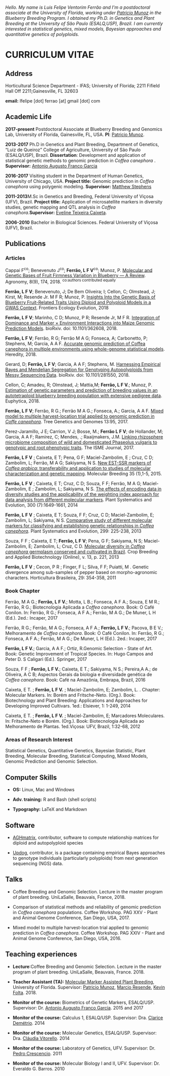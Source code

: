 *Hello. My name is Luis Felipe Ventorim Ferrão and I'm a postdoctoral associate at the University of Florida, working under [Patricio Munoz](https://www.blueberrybreeding.com/) in the Blueberry Breeding Program. I obtained my Ph.D. in Genetics and Plant Breeding at the University of São Paulo (ESALQ,USP), Brazil. I am currently interested in statistical genetics, mixed models, Bayesian approaches and quantitative genetics of polyploids.*

# CURRICULUM VITAE 

## Address
Horticultural Science Department - IFAS; University of Florida; 2211 Fifield Hall Off 2211;Gainesville, FL 32603

**email:** lfelipe [dot] ferrao [at] gmail [dot] com

## Academic Life
**2017-present** Postdoctoral Associate at Blueberry Breeding and Genomics Lab, University of Florida, Gainesville, FL, USA. **PI**: [Patricio Munoz](https://www.blueberrybreeding.com/).

**2013-2017** Ph.D in Genetics and Plant Breeding, Department of Genetics, “Luiz de Queiroz” College of Agriculture, University of São Paulo (ESALQ/USP), Brazil. **Dissertation**: Development and application of statistical genetic methods to genomic prediction in *Coffea canephora* . **Supervisor:** [Antonio Augusto Franco Garcia](http://augustogarcia.me/statgen-esalq/) 

**2016-2017** Visiting student in the Department of Human Genetics, University of Chicago, USA. **Project title:** Genomic prediction in *Coffea canephora* using polygenic modeling. **Supervisor:** [Matthew Stephens](http://stephenslab.uchicago.edu/)

**2011-2013**M.Sc in Genetics and Breeding, Federal University of Viçosa (UFV), Brazil. **Project title:** Application of microsatellite markers in diversity studies, genetic mapping and QTL analysis in *Coffea canephora*.**Supervisor:** [Eveline Teixeira Caixeta](https://www.embrapa.br/equipe/-/empregado/311744/eveline-teixeira-caixeta).

**2006-2010** Bachelor in Biological Sciences. Federal University of Viçosa (UFV), Brazil.

## Publications

### Articles

Cappai F<sup>co</sup>; Benevenuto J<sup>co</sup>; **Ferrão, L F V**<sup>co</sup>; Munoz, P. [Molecular and Genetic Bases of Fruit Firmness Variation in Blueberry — A Review](http://www.mdpi.com/2073-4395/8/9/174). Agronomy, 8(9), 174, 2018. 
<sup>co:authors contributed equally</sup>

**Ferrão, L F V**; Benevenuto, J; De Bem Oliveira; I; Cellon, C; Olmstead, J; Kirst, M; Resende Jr. M F R; Munoz, P. [Insights Into the Genetic Basis of Blueberry Fruit-Related Traits Using Diploid and Polyploid Models in a GWAS Context](https://www.frontiersin.org/articles/10.3389/fevo.2018.00107/full?&utm_source=Email_to_authors_&utm_medium=Email&utm_content=T1_11.5e1_author&utm_campaign=Email_publication&field=&journalName=Frontiers_in_Ecology_and_Evolution&id=358906). Frontiers Ecology Evolution, 2018



**Ferrão, L F V**; Marinho, C D; Munoz, P R; Resende Jr, M F R. [Integration of Dominance and Marker × Environment  Interactions into Maize Genomic Prediction Models](https://www.biorxiv.org/content/early/2018/07/04/362608). bioRxiv. doi: 10.1101/362608, 2018.

**Ferrão, L F V**;  Ferrão, R G; Ferrão M A G; Fonseca, A; Carbonetto, P; Stephens, M; Garcia, A A F. [Accurate genomic prediction of Coffea canephora in multiple environments using whole-genome statistical models](https://www.nature.com/articles/s41437-018-0105-y). Heredity, 2018.

Gerard, D; **Ferrão, L F V**; Garcia, A A F; Stephens, M. [Harnessing Empirical Bayes and Mendelian Segregation for Genotyping Autopolyploids from Messy Sequencing Data](https://www.biorxiv.org/content/early/2018/03/16/281550). bioRxiv. doi: 10.1101/281550, 2018.

Cellon, C; Amadeu, R; Olmstead, J; Mattia,M; **Ferrão, L F V.**; Munoz, P. [Estimation of genetic parameters and prediction of breeding values in an autotetraploid blueberry breeding population with extensive pedigree data](https://link.springer.com/article/10.1007/s10681-018-2165-8). Euphytica, 2018.

**Ferrão, L F V**; Ferrão, R G.; Ferrão M A G.; Fonseca, A.; Garcia, A A F. [Mixed model to multiple harvest-location trial applied to genomic prediction in *Coffe canephora*](https://link.springer.com/article/10.1007/s11295-017-1171-7). Tree Genetics and Genomes 13:95, 2017.

Perez-Jaramillo, J E; Carrion, V J; Bosse, M.; **Ferrão L F V**;  de Hollander, M; Garcia, A A F; Ramírez, C; Mendes, .;  Raaijmakers, J.M. [Linking rhizosphere microbiome composition of wild and domesticated Phaseolus vulgaris to genotypic and root phenotypic traits](https://www.nature.com/articles/ismej201785). The ISME Journal, 2017.

**Ferrão, L F V** ; Caixeta, E T; Pena, G F; Maciel-Zambolim, E ; Cruz, C D;  Zambolim, L; Ferrão, M A G;  Sakiyama, N S. [New EST-SSR markers of *Coffea arabica*: transferability and application to studies of molecular characterization and genetic mapping](https://link.springer.com/article/10.1007/s11032-015-0247-z). Molecular Breeding 35 (1),1-5, 2015.

**Ferrão, L F V** ; Caixeta, E T; Cruz, C D; Souza, F F; Ferrão, M A G; Maciel-Zambolim, E ; Zambolim, L; Sakiyama, N S. [The effects of encoding data in diversity studies and the applicability of the weighting index approach for data analysis from different molecular markers](https://link.springer.com/article/10.1007/s00606-014-0990-3). Plant Systematics and Evolution, 300 (7):1649-1661, 2014

**Ferrão, L F V** ; Caixeta, E T; Souza, F F; Cruz, C D; Maciel-Zambolim, E; Zambolim, L; Sakiyama, N S. [Comparative study of different molecular markers for classifying and establishing genetic relationships in *Coffea canephora*](https://link.springer.com/article/10.1007/s00606-012-0717-2). Plant Systematics and Evolution, 299: 225-238, 2013

Souza, F F ; Caixeta, E T; **Ferrão, L F V**; Pena, G F; Sakiyama, N S; Maciel-Zambolim, E; Zambolim, L; Cruz, C D. [Molecular diversity in *Coffea canephora* germplasm conserved and cultivated in Brazil](http://www.scielo.br/scielo.php?script=sci_arttext&pid=S1984-70332013000400001). Crop Breeding and Applied Biotechnology (Online), v. 13, p. 221, 2013

**Ferrão, L F V** ; Cecon, P R ; Finger, F L; Silva, F F; Puiatti, M . Genetic divergence among sub-samples of pepper based on morpho-agronomic characters. Horticultura Brasileira, 29: 354-358, 2011


### Book Chapter

Ferrão, M A G.; **Ferrão, L F V.**; Motta, L B.; Fonseca, A F A.; Souza, E M R.; Ferrão, R G.; Biotecnologia Aplicada a *Coffea canephora*. Book: O Café Conilon. In: Ferrão, R G.; Fonseca, A F A.; Ferrão, M A G.; De Muner, L H (Ed.). 2ed.: Incaper, 2017

Ferrão, R G.; Ferrão, M A G.; Fonseca, A F A.; **Ferrão, L F V.**; Pacova, B E V.; Melhoramento de *Coffea canephora*. Book: O Café Conilon. In: Ferrão, R G.; Fonseca, A F A.; Ferrão, M A G.; De Muner, L H (Ed.). 2ed.: Incaper, 2017

**Ferrão, L F V.**; Garcia, A A F.; Ortiz, R.Genomic Selection - State of Art. Book: Genetic Improvement of Tropical Species. In: Hugo Campos and Peter D. S Caligari (Ed.).  Springer, 2017

Souza, F F ; **Ferrão, L F V.**; Caixeta, E T.; Sakiyama, N S.; Pereira,A A.; de Oliveira, A C B; Aspectos Gerais da biologia e diversidade genética de *Coffea canephora*. Book: Café na Amazônia, Embrapa, Brazil, 2016

Caixeta, E T. ; **Ferrão, L F V.** ; Maciel-Zambolim, E; Zambolim, L. . Chapter: Molecular Markers. In: Borém and Fritsche-Neto. (Org.). Book: Biotechnology and Plant Breeding: Applications and Approaches for Developing Improved Cultivars. 1ed.: Elsiever, 1: 1-249, 2014

Caixeta, E T. ; **Ferrão, L F V.** ; Maciel-Zambolim, E; Marcadores Moleculares. In: Fritsche-Neto e Borém. (Org.).  Book: Biotecnologia Aplicada ao Melhoramento de Plantas. 1ed.Viçosa: UFV, Brazil,  1:32-68, 2012

### Areas of Research Interest
Statistical Genetics, Quantitative Genetics, Bayesian Statistic, Plant Breeding, Molecular Breeding, Statistical Computing, Mixed Models, Genomic Prediction and Genomic Selection. 

## Computer Skills

- **OS:** Linux, Mac and Windows

- **Adv. training:** R and Bash (shell scripts) 

- **Typography:** LaTeX and Markdown 


## Software

- [AGHmatrix](https://github.com/prmunoz/AGHmatrix), contributor, software to compute relationship matrices for diploid and autopolyploid species

- [Updog](https://github.com/dcgerard/updog), contributor,  is a package containing empirical Bayes approaches to genotype individuals (particularly polyploids) from next generation sequencing (NGS) data.

## Talks

- Coffee Breeding and Genomic Selection. Lecture in the master program of plant breeding. UniLaSalle, Beauvais, France, 2018.

- Comparison of statistical methods and reliability of genomic prediction in *Coffea canephora* populations. Coffee Workshop. PAG XXV - Plant and Animal Genome Conference, San Diego, USA, 2017.

- Mixed model to multiple harvest-location trial applied to genomic prediction in *Coffea canephora*. Coffee Workshop. PAG XXIV - Plant and Animal Genome Conference, San Diego, USA, 2016.

## Teaching experiences

- **Lecture**:Coffee Breeding and Genomic Selection. Lecture in the master program of plant breeding. UniLaSalle, Beauvais, France. 2018.
 
- **Teacher Assistant (TA):** [Molecular Marker Assisted Plant Breeding](https://hos6236.github.io/), University of Florida. Supervisor: [Patricio Munoz](https://scholar.google.com/citations?user=e7GRRWYAAAAJ&hl=en), [Marcio Resende](https://scholar.google.com/citations?user=dgLyeFoAAAAJ&hl=en), [Kevin Folta](https://scholar.google.com/citations?user=kIh3BRwAAAAJ&hl=en). 2018.

- **Monitor of the course:** Biometrics of Genetic Markers, ESALQ/USP. Supervisor: Dr. [Antonio Augusto Franco Garcia](https://scholar.google.com/citations?user=xLd8lNoAAAAJ&hl=en). 2015 and 2017

- **Monitor of the course:** Calculus 1, ESALQ/USP. Supervisor: Dra. [Clarice Demétrio](https://scholar.google.com/citations?user=2WmcAr4AAAAJ&hl=en#d=gs_md_cita-d&p=&u=%2Fcitations%3Fview_op%3Dview_citation%26hl%3Den%26user%3D2WmcAr4AAAAJ%26citation_for_view%3D2WmcAr4AAAAJ%3Au5HHmVD_uO8C%26tzom%3D240). 2014

- **Monitor of the course:** Molecular Genetics, ESALQ/USP. Supervisor: Dra. [Cláudia Vitorello](https://scholar.google.com/citations?user=wM2yIrYAAAAJ&hl=en). 2014

- **Monitor of the course:** Laboratory of Genetics, UFV. Supervisor: Dr. [Pedro Crescencio](https://scholar.google.com.br/citations?user=LksdyM8AAAAJ&hl=pt-BR). 2011

- **Monitor of the course:** Molecular Biology I and II, UFV. Supervisor: Dr. Everaldo G. Barros. 2010
